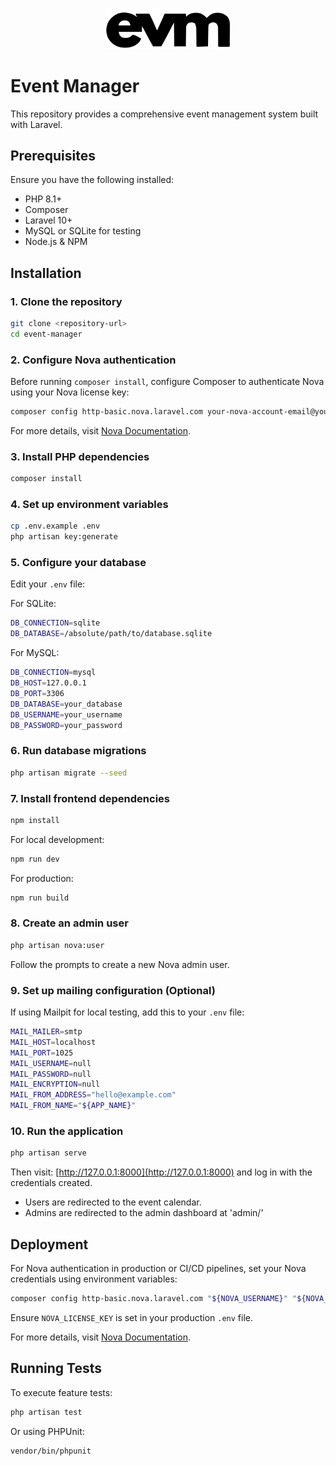 <p align="center">
  <a href="https://laravel.com" target="_blank">
    <picture>
      <source srcset="https://raw.githubusercontent.com/olat-nji/event-manager/main/resources/images/logo-white.svg" media="(prefers-color-scheme: dark)">
      <img src="https://raw.githubusercontent.com/olat-nji/event-manager/main/resources/images/logo-black.svg" width="200" alt="Event Manager Logo">
    </picture>
  </a>
</p>

# Event Manager

This repository provides a comprehensive event management system built with Laravel.

## Prerequisites

Ensure you have the following installed:

- PHP 8.1+
- Composer
- Laravel 10+
- MySQL or SQLite for testing
- Node.js & NPM

## Installation

### 1. Clone the repository
```sh
git clone <repository-url>
cd event-manager
```

### 2. Configure Nova authentication
Before running `composer install`, configure Composer to authenticate Nova using your Nova license key:

```sh
composer config http-basic.nova.laravel.com your-nova-account-email@your-domain.com your-license-key
```

For more details, visit [Nova Documentation](https://nova.laravel.com/docs/v4/installation).

### 3. Install PHP dependencies
```sh
composer install
```

### 4. Set up environment variables
```sh
cp .env.example .env
php artisan key:generate
```

### 5. Configure your database
Edit your `.env` file:

For SQLite:
```sh
DB_CONNECTION=sqlite
DB_DATABASE=/absolute/path/to/database.sqlite
```

For MySQL:
```sh
DB_CONNECTION=mysql
DB_HOST=127.0.0.1
DB_PORT=3306
DB_DATABASE=your_database
DB_USERNAME=your_username
DB_PASSWORD=your_password
```

### 6. Run database migrations
```sh
php artisan migrate --seed
```

### 7. Install frontend dependencies
```sh
npm install
```

For local development:
```sh
npm run dev
```

For production:
```sh
npm run build
```

### 8. Create an admin user
```sh
php artisan nova:user
```
Follow the prompts to create a new Nova admin user.

### 9. Set up mailing configuration (Optional)
If using Mailpit for local testing, add this to your `.env` file:
```sh
MAIL_MAILER=smtp
MAIL_HOST=localhost
MAIL_PORT=1025
MAIL_USERNAME=null
MAIL_PASSWORD=null
MAIL_ENCRYPTION=null
MAIL_FROM_ADDRESS="hello@example.com"
MAIL_FROM_NAME="${APP_NAME}"
```

### 10. Run the application
```sh
php artisan serve
```
Then visit: [http://127.0.0.1:8000](http://127.0.0.1:8000) and log in with the credentials created.
- Users are redirected to the event calendar.
- Admins are redirected to the admin dashboard at 'admin/'

## Deployment

For Nova authentication in production or CI/CD pipelines, set your Nova credentials using environment variables:

```sh
composer config http-basic.nova.laravel.com "${NOVA_USERNAME}" "${NOVA_LICENSE_KEY}"
```

Ensure `NOVA_LICENSE_KEY` is set in your production `.env` file.

For more details, visit [Nova Documentation](https://nova.laravel.com/docs/v4/installation).

## Running Tests

To execute feature tests:
```sh
php artisan test
```
Or using PHPUnit:
```sh
vendor/bin/phpunit
```

